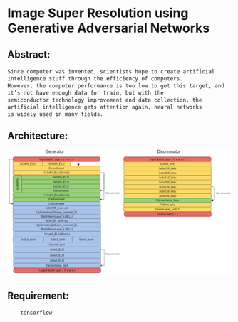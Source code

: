 # Image Super Resolution using Generative Adversarial Networks

## Abstract:

    Since computer was invented, scientists hope to create artificial intelligence stuff through the efficiency of computers. 
    However, the computer performance is too low to get this target, and it’s not have enough data for train, but with the 
    semiconductor technology improvement and data collection, the artificial intelligence gets attention again, neural networks 
    is widely used in many fields.

## Architecture:

![Alt text](/img/ESRGAN2m.png)

## Requirement:

        tensorflow


